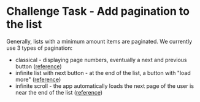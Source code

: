 # Challenge Task - Add pagination to the list

Generally, lists with a minimum amount items are paginated. We currently use 3 types of pagination:

- classical - displaying page numbers, eventually a next and previous button ([reference](https://dribbble.com/shots/4144198-Daily-UI-085-Pagination))
- infinite list with next button - at the end of the list, a button with "load more" ([reference](https://dribbble.com/shots/9331-Load-More-Channels))
- infinite scroll - the app automatically loads the next page of the user is near the end of the list ([reference](https://dribbble.com/shots/3567980-Infinite-Feed))